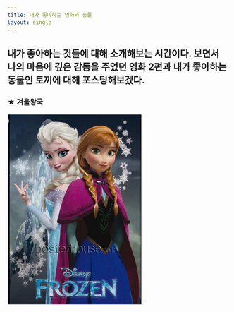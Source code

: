 ```yaml
---
title: 내가 좋아하는 영화와 동물
layout: single
---
```

내가 좋아하는 것들에 대해 소개해보는 시간이다. 보면서 나의 마음에 깊은 감동을 주었던 영화 2편과 내가 좋아하는 동물인 토끼에 대해 포스팅해보겠다.
---
### ★ 겨울왕국
![froren](/assets/images/frozen.png)
